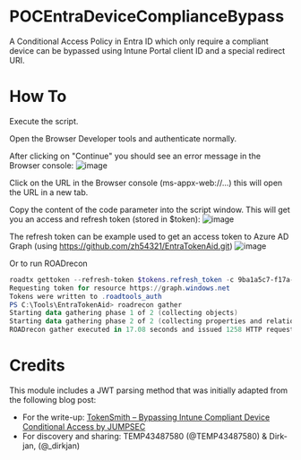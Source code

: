 # POCEntraDeviceComplianceBypass
A Conditional Access Policy in Entra ID which only require a compliant device can be bypassed using Intune Portal client ID and a special redirect URI.

# How To
Execute the script.

Open the Browser Developer tools and authenticate normally.

After clicking on "Continue" you should see an error message in the Browser console:
![image](https://github.com/user-attachments/assets/fc76f3fd-2ff3-45c3-9702-3094886c15f5)

Click on the URL in the Browser console (ms-appx-web://...) this will open the URL in a new tab.

Copy the content of the code parameter into the script window. This will get you an access and refresh token (stored in $token):
![image](https://github.com/user-attachments/assets/ebaf3109-1d84-4da3-acb2-51b8ab641266)

The refresh token can be example used to get an access token to Azure AD Graph (using https://github.com/zh54321/EntraTokenAid.git)
![image](https://github.com/user-attachments/assets/53c23690-cde9-4505-b38a-a7f58a7e45dd)

Or to run ROADrecon
```powershell
roadtx gettoken --refresh-token $tokens.refresh_token -c 9ba1a5c7-f17a-4de9-a1f1-6178c8d51223
Requesting token for resource https://graph.windows.net
Tokens were written to .roadtools_auth
PS C:\Tools\EntraTokenAid> roadrecon gather
Starting data gathering phase 1 of 2 (collecting objects)
Starting data gathering phase 2 of 2 (collecting properties and relationships)
ROADrecon gather executed in 17.08 seconds and issued 1258 HTTP requests.
```

# Credits

This module includes a JWT parsing method that was initially adapted from the following blog post:

- For the write-up: [TokenSmith – Bypassing Intune Compliant Device Conditional Access by JUMPSEC](https://labs.jumpsec.com/tokensmith-bypassing-intune-compliant-device-conditional-access/)
- For discovery and sharing: TEMP43487580 (@TEMP43487580) & Dirk-jan, (@_dirkjan)
